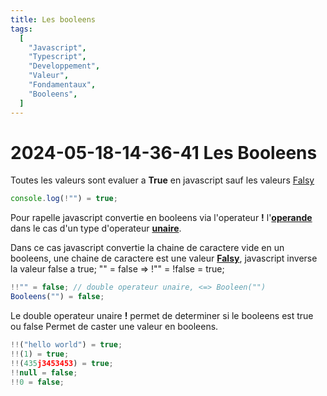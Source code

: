 ```yaml
---
title: Les booleens
tags:
  [
    "Javascript",
    "Typescript",
    "Developpement",
    "Valeur",
    "Fondamentaux",
    "Booleens",
  ]
---
```


# 2024-05-18-14-36-41 Les Booleens

Toutes les valeurs sont evaluer a **True** en javascript sauf les valeurs [Falsy](2024-05-18-13-55-32%20Les%20valeurs%20Falsy.md)

```js
console.log(!"") = true;

```

Pour rapelle javascript convertie en booleens via l'operateur **!**
l'**[operande](2024-05-16-19-40-09%20Javascript%20Les%20operateurs.md)** dans le cas d'un type
d'operateur **[unaire](2024-05-16-19-40-09%20Javascript%20Les%20operateurs.md)**.

Dans ce cas javascript convertie la chaine de caractere vide en un booleens,
une chaine de caractere est une valeur **[Falsy](2024-05-18-13-55-32%20Les%20valeurs%20Falsy.md)**,
javascript inverse la valeur false a true;
"" = false => !"" = !false = true;

```js
!!"" = false; // double operateur unaire, <=> Booleen("")
Booleens("") = false;
```

Le double operateur unaire **!** permet de determiner si le booleens est true ou false
Permet de caster une valeur en booleens.

```js
!!("hello world") = true;
!!(1) = true;
!!(435j3453453) = true;
!!null = false;
!!0 = false;
```
